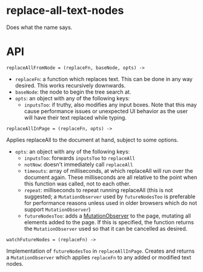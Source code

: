 replace-all-text-nodes
======================

Does what the name says.

# API

```
replaceAllFromNode = (replaceFn, baseNode, opts) ->
```
- `replaceFn`: a function which replaces text. This can be done in any way desired. This works recursively downwards.
- `baseNode`: the node to begin the tree search at.
- `opts`: an object with any of the following keys:
  - `inputsToo`: if truthy, also modifies any input boxes. Note that this may cause performance issues or unexpected UI behavior as the user will have their text replaced while typing.

```
replaceAllInPage = (replaceFn, opts) ->
```
Applies replaceAll to the document at hand, subject to some options.
- `opts`: an object with any of the following keys:
  - `inputsToo`: forwards `inputsToo` to `replaceAll`
  - `notNow`: doesn't immediately call `replaceAll`
  - `timeouts`: array of milliseconds, at which replaceAll will run over the document again. These milliseconds are all relative to the point when this function was called, not to each other.
  - `repeat`: milliseconds to repeat running replaceAll (this is not suggested; a `MutationObserver` used by `futureNodesToo` is preferable for performance reasons unless used in older browsers which do not support `MutationObserver`)
  - `futureNodesToo`: adds a [MutationObserver](https://developer.mozilla.org/en-US/docs/Web/API/MutationObserver) to the page, mutating all elements added to the page. If this is specified, the function returns the `MutationObserver` used so that it can be cancelled as desired.

```
watchFutureNodes = (replaceFn) ->
```
Implementation of `futureNodesToo` in `replaceAllInPage`. Creates and returns a `MutationObserver` which applies `replaceFn` to any added or modified text nodes.
